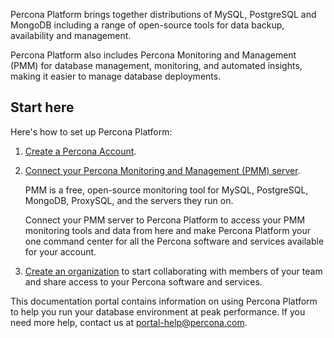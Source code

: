 Percona Platform brings together distributions of MySQL, PostgreSQL and MongoDB including a range of open-source tools for data backup, availability and management.

Percona Platform also includes Percona Monitoring and Management (PMM) for database management, monitoring, and automated insights, making it easier to manage database deployments.


## Start here

Here's how to set up Percona Platform:

1. [Create a Percona Account](registration-login.md).

2. [Connect your Percona Monitoring and Management (PMM) server](connect-pmm.md). 

    PMM is a free, open-source monitoring tool for MySQL, PostgreSQL, MongoDB, ProxySQL, and the servers they run on. 

    Connect your PMM server to Percona Platform to access your PMM monitoring tools and data from here and make Percona Platform your one command center for all the Percona software and services available for your account.

3. [Create an organization](create-manage-organizations.md) to start collaborating with members of your team and share access to your Percona software and services.

This documentation portal contains information on using Percona Platform to help you run your database environment at peak performance. If you need more help, contact us at <portal-help@percona.com>.

